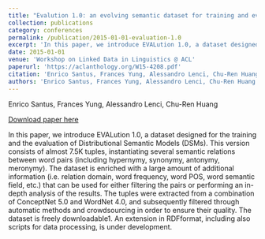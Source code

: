 ```yaml
---
title: "Evalution 1.0: an evolving semantic dataset for training and evaluation of distributional semantic models"
collection: publications
category: conferences
permalink: /publication/2015-01-01-evaluation-1.0
excerpt: 'In this paper, we introduce EVALution 1.0, a dataset designed for the training and the evaluation of Distributional Semantic Models (DSMs). This version consists of almost 7.5K tuples, instantiating several semantic relations between word pairs (including hypernymy, synonymy, antonymy, meronymy). The dataset is enriched with a large amount of additional information (i.e. relation domain, word frequency, word POS, word semantic field, etc.) that can be used for either filtering the pairs or performing an in-depth analysis of the results. The tuples were extracted from a combination of ConceptNet 5.0 and WordNet 4.0, and subsequently filtered through automatic methods and crowdsourcing in order to ensure their quality. The dataset is freely downloadable1. An extension in RDFformat, including also scripts for data processing, is under development.'
date: 2015-01-01
venue: 'Workshop on Linked Data in Linguistics @ ACL'
paperurl: 'https://aclanthology.org/W15-4208.pdf'
citation: 'Enrico Santus, Frances Yung, Alessandro Lenci, Chu-Ren Huang\nACL.2015'
authors: 'Enrico Santus, Frances Yung, Alessandro Lenci, Chu-Ren Huang'
---
```

Enrico Santus, Frances Yung, Alessandro Lenci, Chu-Ren Huang

<a href='https://aclanthology.org/W15-4208.pdf'>Download paper here</a>

In this paper, we introduce EVALution 1.0, a dataset designed for the training and the evaluation of Distributional Semantic Models (DSMs). This version consists of almost 7.5K tuples, instantiating several semantic relations between word pairs (including hypernymy, synonymy, antonymy, meronymy). The dataset is enriched with a large amount of additional information (i.e. relation domain, word frequency, word POS, word semantic field, etc.) that can be used for either filtering the pairs or performing an in-depth analysis of the results. The tuples were extracted from a combination of ConceptNet 5.0 and WordNet 4.0, and subsequently filtered through automatic methods and crowdsourcing in order to ensure their quality. The dataset is freely downloadable1. An extension in RDFformat, including also scripts for data processing, is under development.
